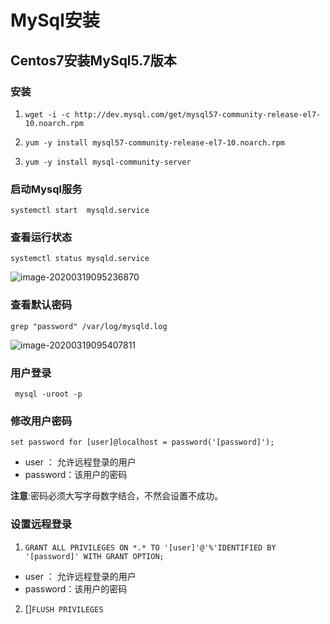# MySql安装



## Centos7安装MySql5.7版本

### 安装

1. `wget -i -c http://dev.mysql.com/get/mysql57-community-release-el7-10.noarch.rpm`

2. `yum -y install mysql57-community-release-el7-10.noarch.rpm`
3. `yum -y install mysql-community-server`

### 启动Mysql服务

`systemctl start  mysqld.service`

### 查看运行状态

`systemctl status mysqld.service`

![image-20200319095236870](https://tva1.sinaimg.cn/large/00831rSTly1gcz01aeyvhj31jc0a8acn.jpg)

### 查看默认密码

` grep "password" /var/log/mysqld.log `

![image-20200319095407811](https://tva1.sinaimg.cn/large/00831rSTly1gcz02viv29j314q022mxq.jpg)

### 用户登录

` mysql -uroot -p`

### 修改用户密码

`set password for [user]@localhost = password('[password]'); `

- user ： 允许远程登录的用户
- password：该用户的密码

**注意**:密码必须大写字母数字结合，不然会设置不成功。 

### 设置远程登录

1. `GRANT ALL PRIVILEGES ON *.* TO '[user]'@'%'IDENTIFIED BY '[password]' WITH GRANT OPTION; `

- user ： 允许远程登录的用户
- password：该用户的密码

2. []`FLUSH PRIVILEGES `